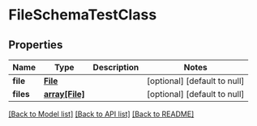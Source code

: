 # FileSchemaTestClass

## Properties
Name | Type | Description | Notes
------------ | ------------- | ------------- | -------------
**file** | [**File**](File.md) |  | [optional] [default to null]
**files** | [**array[File]**](File.md) |  | [optional] [default to null]

[[Back to Model list]](../README.md#documentation-for-models) [[Back to API list]](../README.md#documentation-for-api-endpoints) [[Back to README]](../README.md)


